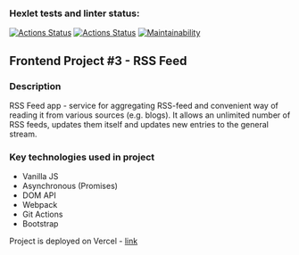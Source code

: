 ### Hexlet tests and linter status:
[![Actions Status](https://github.com/Zenjo93/frontend-project-lvl3/workflows/hexlet-check/badge.svg)](https://github.com/Zenjo93/frontend-project-lvl3/actions)
[![Actions Status](https://github.com/Zenjo93/frontend-project-lvl3/workflows/ci-check/badge.svg)](https://github.com/Zenjo93/frontend-project-lvl3/actions)
[![Maintainability](https://api.codeclimate.com/v1/badges/ac36c6dfe1007e0abb26/maintainability)](https://codeclimate.com/github/Zenjo93/frontend-project-lvl3/maintainability)

## Frontend Project #3 - RSS Feed

### Description
RSS Feed app - service for aggregating RSS-feed and convenient way of reading it from various sources (e.g. blogs).
It allows an unlimited number of RSS feeds, updates them itself and updates new entries to the general stream.

### Key technologies used in project
- Vanilla JS
- Asynchronous (Promises)
- DOM API
- Webpack
- Git Actions
- Bootstrap

Project is deployed on Vercel - [link](https://hexlet-frontend-project-3.vercel.app/)
